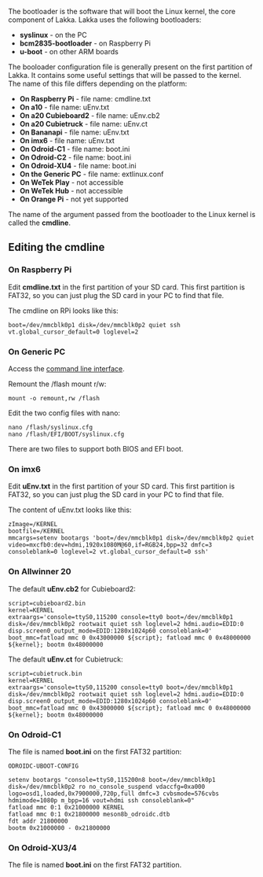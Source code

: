 The bootloader is the software that will boot the Linux kernel, the core component of Lakka.
Lakka uses the following bootloaders:

  * **syslinux** - on the PC
  * **bcm2835-bootloader** - on Raspberry Pi
  * **u-boot** - on other ARM boards

The booloader configuration file is generally present on the first partition of Lakka. It contains some useful settings that will be passed to the kernel. The name of this file differs depending on the platform:

  * **On Raspberry Pi** - file name: cmdline.txt
  * **On a10** - file name: uEnv.txt
  * **On a20 Cubieboard2** - file name: uEnv.cb2
  * **On a20 Cubietruck** - file name: uEnv.ct 
  * **On Bananapi** - file name: uEnv.txt
  * **On imx6** - file name: uEnv.txt
  * **On Odroid-C1** - file name: boot.ini
  * **On Odroid-C2** - file name: boot.ini
  * **On Odroid-XU4** - file name: boot.ini
  * **On the Generic PC** - file name: extlinux.conf
  * **On WeTek Play** - not accessible
  * **On WeTek Hub** - not accessible
  * **On Orange Pi** - not yet supported

The name of the argument passed from the bootloader to the Linux kernel is called the **cmdline**.

## Editing the cmdline

### On Raspberry Pi

Edit **cmdline.txt** in the first partition of your SD card. This first partition is FAT32, so you can just plug the SD card in your PC to find that file.

The cmdline on RPi looks like this:

    boot=/dev/mmcblk0p1 disk=/dev/mmcblk0p2 quiet ssh vt.global_cursor_default=0 loglevel=2

### On Generic PC

Access the [command line interface](Accessing-Lakka-command-line-interface).

Remount the /flash mount r/w:

    mount -o remount,rw /flash

Edit the two config files with nano:

    nano /flash/syslinux.cfg
    nano /flash/EFI/BOOT/syslinux.cfg

There are two files to support both BIOS and EFI boot.

### On imx6

Edit **uEnv.txt** in the first partition of your SD card. This first partition is FAT32, so you can just plug the SD card in your PC to find that file.

The content of uEnv.txt looks like this:

    zImage=/KERNEL
    bootfile=/KERNEL
    mmcargs=setenv bootargs 'boot=/dev/mmcblk0p1 disk=/dev/mmcblk0p2 quiet video=mxcfb0:dev=hdmi,1920x1080M@60,if=RGB24,bpp=32 dmfc=3 consoleblank=0 loglevel=2 vt.global_cursor_default=0 ssh'

### On Allwinner 20

The default **uEnv.cb2** for Cubieboard2:

    script=cubieboard2.bin
    kernel=KERNEL
    extraargs='console=ttyS0,115200 console=tty0 boot=/dev/mmcblk0p1 disk=/dev/mmcblk0p2 rootwait quiet ssh loglevel=2 hdmi.audio=EDID:0 disp.screen0_output_mode=EDID:1280x1024p60 consoleblank=0'
    boot_mmc=fatload mmc 0 0x43000000 ${script}; fatload mmc 0 0x48000000 ${kernel}; bootm 0x48000000

The default **uEnv.ct** for Cubietruck:

    script=cubietruck.bin
    kernel=KERNEL
    extraargs='console=ttyS0,115200 console=tty0 boot=/dev/mmcblk0p1 disk=/dev/mmcblk0p2 rootwait quiet ssh loglevel=2 hdmi.audio=EDID:0 disp.screen0_output_mode=EDID:1280x1024p60 consoleblank=0'
    boot_mmc=fatload mmc 0 0x43000000 ${script}; fatload mmc 0 0x48000000 ${kernel}; bootm 0x48000000

### On Odroid-C1

The file is named **boot.ini** on the first FAT32 partition:

    ODROIDC-UBOOT-CONFIG
    
    setenv bootargs "console=ttyS0,115200n8 boot=/dev/mmcblk0p1 disk=/dev/mmcblk0p2 ro no_console_suspend vdaccfg=0xa000 logo=osd1,loaded,0x7900000,720p,full dmfc=3 cvbsmode=576cvbs hdmimode=1080p m_bpp=16 vout=hdmi ssh consoleblank=0"
    fatload mmc 0:1 0x21000000 KERNEL
    fatload mmc 0:1 0x21800000 meson8b_odroidc.dtb
    fdt addr 21800000
    bootm 0x21000000 - 0x21800000

### On Odroid-XU3/4

The file is named **boot.ini** on the first FAT32 partition.